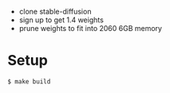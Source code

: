 - clone stable-diffusion
- sign up to get 1.4 weights
- prune weights to fit into 2060 6GB memory

# Setup

```
$ make build
```
